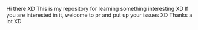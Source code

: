 Hi there XD
This is my repository for learning something interesting XD
If you are interested in it, welcome to pr and put up your issues XD
Thanks a lot XD
